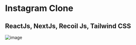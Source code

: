 # Instagram Clone

## ReactJs, NextJs, Recoil Js, Tailwind CSS

![image](https://user-images.githubusercontent.com/28673434/146792744-c8631954-fe4c-4c9d-8338-6bcf79f48f8c.png)
